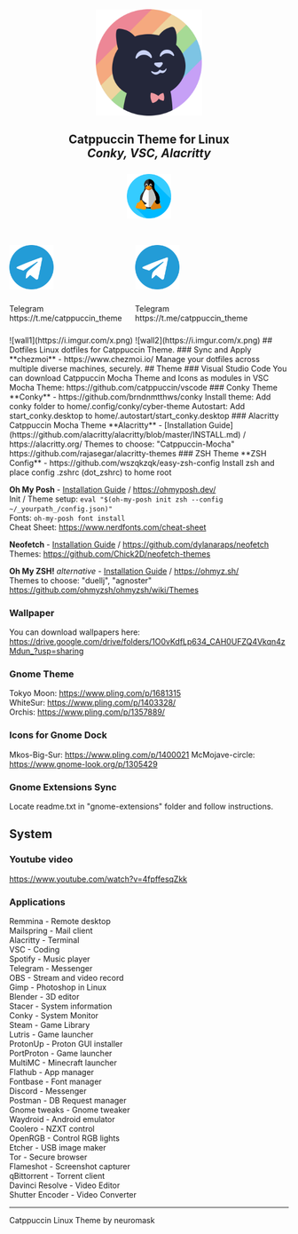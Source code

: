 <h2 align="center">
	<img src="assets/cat.png" width="192" alt="Logo"/><br/>
	<img src="assets/transparent.png" height="20" width="0px"/><br/>
	Catppuccin Theme for Linux<br/><i>Conky, VSC, Alacritty</i><br/>
	<img src="assets/transparent.png" height="20" width="0px"/><br/>
	<img src="assets/linux.png" width="80" alt="Logo"/><br/>
	<img src="assets/transparent.png" height="20" width="0px"/>
</h2>
<div style="display: flex;">
<div style="width: 45%">
	<img src="assets/tg.png" width="80" alt="Logo"/><br/>
	<img src="assets/transparent.png" height="20" width="0px"/><br/>
	Telegram<br/>https://t.me/catppuccin_theme<br/>
	<img src="assets/transparent.png" height="20" width="0px"/><br/>
</div>
<div style="width: 45%">
	<img src="assets/tg.png" width="80" alt="Logo"/><br/>
	<img src="assets/transparent.png" height="20" width="0px"/><br/>
	Telegram<br/>https://t.me/catppuccin_theme<br/>
	<img src="assets/transparent.png" height="20" width="0px"/><br/>
</div>
</div>
![wall1](https://i.imgur.com/x.png)  
![wall2](https://i.imgur.com/x.png)
## Dotfiles
Linux dotfiles for Catppuccin Theme.  
### Sync and Apply
**chezmoi** - https://www.chezmoi.io/  
Manage your dotfiles across multiple diverse machines, securely.
## Theme
### Visual Studio Code
You can download Catppuccin Mocha Theme and Icons as modules in VSC
Mocha Theme: https://github.com/catppuccin/vscode
### Conky Theme
**Conky** - https://github.com/brndnmtthws/conky  
Install theme: Add conky folder to home/.config/conky/cyber-theme
Autostart: Add start_conky.desktop to home/.autostart/start_conky.desktop
### Alacritty Catppuccin Mocha Theme
**Alacritty** - [Installation Guide](https://github.com/alacritty/alacritty/blob/master/INSTALL.md) / https://alacritty.org/  
Themes to choose: "Catppuccin-Mocha" 
https://github.com/rajasegar/alacritty-themes
### ZSH Theme
**ZSH Config** - https://github.com/wszqkzqk/easy-zsh-config  
Install zsh and place config .zshrc (dot_zshrc) to home root

**Oh My Posh** - [Installation Guide](https://ohmyposh.dev/docs/installation/linux) / https://ohmyposh.dev/  
Init / Theme setup: `eval "$(oh-my-posh init zsh --config ~/_yourpath_/config.json)"`  
Fonts: `oh-my-posh font install`  
Cheat Sheet: https://www.nerdfonts.com/cheat-sheet  

**Neofetch** - [Installation Guide](https://github.com/dylanaraps/neofetch/wiki/Installation) / https://github.com/dylanaraps/neofetch  
Themes: https://github.com/Chick2D/neofetch-themes

**Oh My ZSH!** *alternative* - [Installation Guide](https://gist.github.com/yovko/becf16eecd3a1f69a4e320a95689249e) / https://ohmyz.sh/  
Themes to choose: "duellj", "agnoster"  
https://github.com/ohmyzsh/ohmyzsh/wiki/Themes  
###  Wallpaper
You can download wallpapers here:
https://drive.google.com/drive/folders/1O0vKdfLp634_CAH0UFZQ4Vkqn4zMdun_?usp=sharing
### Gnome Theme 
Tokyo Moon: https://www.pling.com/p/1681315  
WhiteSur: https://www.pling.com/p/1403328/  
Orchis: https://www.pling.com/p/1357889/
### Icons for Gnome Dock
Mkos-Big-Sur: https://www.pling.com/p/1400021
McMojave-circle: https://www.gnome-look.org/p/1305429
### Gnome Extensions Sync
Locate readme.txt in "gnome-extensions" folder and follow instructions.
## System
### Youtube video
https://www.youtube.com/watch?v=4fpffesqZkk
### Applications  
Remmina - Remote desktop  
Mailspring - Mail client  
Alacritty - Terminal  
VSC - Coding  
Spotify - Music player  
Telegram - Messenger  
OBS - Stream and video record  
Gimp - Photoshop in Linux  
Blender - 3D editor  
Stacer - System information  
Conky - System Monitor  
Steam - Game Library  
Lutris - Game launcher  
ProtonUp - Proton GUI installer  
PortProton - Game launcher  
MultiMC - Minecraft launcher  
Flathub - App manager  
Fontbase - Font manager  
Discord - Messenger  
Postman - DB Request manager  
Gnome tweaks - Gnome tweaker  
Waydroid - Android emulator  
Coolero - NZXT control  
OpenRGB - Control RGB lights  
Etcher - USB image maker  
Tor - Secure browser  
Flameshot - Screenshot capturer  
qBittorrent - Torrent client  
Davinci Resolve - Video Editor  
Shutter Encoder - Video Converter

___________
Catppuccin Linux Theme by neuromask 
